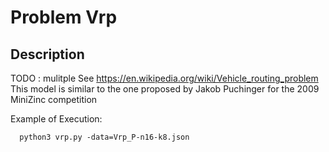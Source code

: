 # Problem Vrp
## Description
TODO : mulitple
See https://en.wikipedia.org/wiki/Vehicle_routing_problem
This model is similar to the one proposed by Jakob Puchinger for the 2009 MiniZinc competition

Example of Execution:
```
  python3 vrp.py -data=Vrp_P-n16-k8.json
